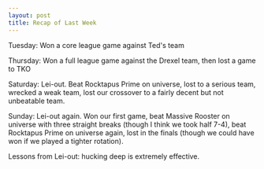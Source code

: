 ```yaml
---
layout: post
title: Recap of Last Week
---
```


Tuesday: Won a core league game against Ted's team

Thursday: Won a full league game against the Drexel team, then lost a game to TKO

Saturday: Lei-out. Beat Rocktapus Prime on universe, lost to a serious team, wrecked a weak team, lost our crossover to a fairly decent but not unbeatable team.

Sunday: Lei-out again. Won our first game, beat Massive Rooster on universe with three straight breaks (though I think we took half 7-4), beat Rocktapus Prime on universe again, lost in the finals (though we could have won if we played a tighter rotation).&nbsp;

Lessons from Lei-out: hucking deep is extremely effective.
